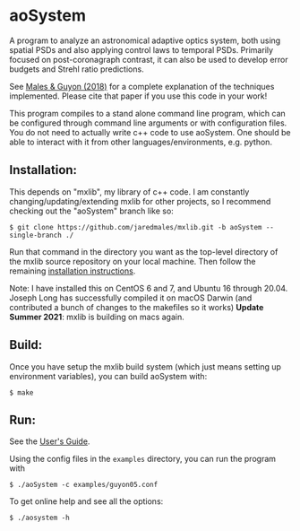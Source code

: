 # aoSystem

A program to analyze an astronomical adaptive optics system, both using spatial PSDs and also applying control laws to temporal PSDs.  Primarily focused on post-coronagraph contrast, it can also be used to develop error budgets and Strehl ratio predictions.

See [Males & Guyon (2018)](https://ui.adsabs.harvard.edu/abs/2018JATIS...4a9001M/abstract) for a complete explanation of the techniques implemented.  Please cite that paper if you use this code in your work!

This program compiles to a stand alone command line program, which can be configured through command line arguments or with configuration files.  You do not need to actually write c++ code to use aoSystem.  One should be able to interact with it from other languages/environments, e.g. python.

## Installation:

This depends on "mxlib", my library of c++ code.  I am constantly changing/updating/extending mxlib for other projects, so I recommend checking out the "aoSystem" branch like so:

```
$ git clone https://github.com/jaredmales/mxlib.git -b aoSystem --single-branch ./
```

Run that command in the directory you want as the top-level directory of the mxlib source repository on your local machine.  Then follow the remaining [installation instructions](https://jaredmales.github.io/mxlib-doc/group__installation.html).

Note: I have installed this on CentOS 6 and 7, and Ubuntu 16 through 20.04.  Joseph Long has successfully compiled it on macOS Darwin (and contributed a bunch of changes to the makefiles so it works) **Update Summer 2021**: mxlib is building on macs again.


## Build:

Once you have setup the mxlib build system (which just means setting up environment variables), you can build aoSystem with:

```
$ make
```

## Run:

See the [User's Guide](https://github.com/jaredmales/aoSystem/blob/master/doc/UserGuide.md).  

Using the config files in the `examples` directory, you can run the program with

```
$ ./aoSystem -c examples/guyon05.conf  
```

To get online help and see all the options:
```
$ ./aosystem -h
```


